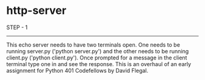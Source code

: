 # http-server

STEP - 1
************
This echo server needs to have two terminals open. One needs to be running 
server.py ('python server.py') and the other needs to be running client.py
('python client.py'). Once prompted for a message in the client terminal
type one in and see the response.
This is an overhaul of an early assignment for Python 401 Codefellows by 
David Flegal.